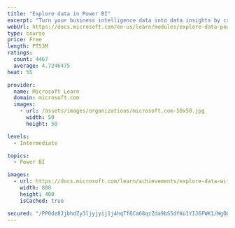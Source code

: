 ```yaml
---
title: "Explore data in Power BI"
excerpt: "Turn your business intelligence data into data insights by creating and configuring Power BI dashboards."
webUrl: https://docs.microsoft.com/en-us/learn/modules/explore-data-power-bi/
type: course
price: Free
length: PT53M
ratings:
  count: 4467
  average: 4.7246475
heat: 55

provider:
  name: Microsoft Learn
  domain: microsoft.com
  images:
    - url: /assets/images/organizations/microsoft.com-50x50.jpg
      width: 50
      height: 50

levels:
  - Intermediate

topics:
  - Power BI

images:
  - url: https://docs.microsoft.com/learn/achievements/explore-data-with-power-bi-desktop-social.png
    width: 800
    height: 400
    isCached: true

secured: "/PP0dz8JjbhdZy3ljyjyij1j4hqTf6Ca68qzZda9bS5dfKu1YIJ6FWK1/WgOGG8J7OGuzSRKqQ4s6HQOoPlmLSm5XGTrR79GtSbSUCfhhLDsvyp8u+adnkJlsYxli0FCiKtLzxYQPbRwvzG9Y4QnMChOxR8AkYmgvru4psM1OlGnDPIslA5pmB42SmORbWqd73K35ialpu9kw6Qr6FuJUurHGm1sodquoXvk8QHCgsXi3CJhWZwg6ib0GGoZWF+h4KDonccBrBAiU0+rx/hHa26+yzet2rUvY3h1uTeCainI9j6Q369tIY02zr/wZow8BGovL7LhfUZI2NcgYzr53X2L+omlyV0T0wo+3lZ5+eV37HUxEmVJ6rutNMlSSBWuZ3JgSMfjWdghLa6Ab19IvODBteFV+rhI/Vhle9xOf2k=;yPVi7wXOAOg3Xtjx/O3KoQ=="
---
```


